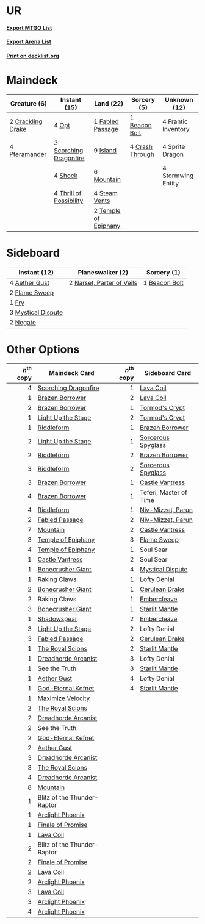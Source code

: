 # UR

#### [Export MTGO List](../collection/UR/UR.txt)
#### [Export Arena List](../collection/UR/UR_arena.txt)
#### [Print on decklist.org](http://decklist.org/?deckmain=1%09Beacon%20Bolt%0A2%09Crackling%20Drake%0A4%09Crash%20Through%0A1%09Fabled%20Passage%0A4%09Frantic%20Inventory%0A9%09Island%0A6%09Mountain%0A4%09Opt%0A4%09Pteramander%0A3%09Scorching%20Dragonfire%0A4%09Shock%0A4%09Sprite%20Dragon%0A4%09Steam%20Vents%0A4%09Stormwing%20Entity%0A2%09Temple%20of%20Epiphany%0A4%09Thrill%20of%20Possibility&deckside=4%09Aether%20Gust%0A1%09Beacon%20Bolt%0A2%09Flame%20Sweep%0A1%09Fry%0A3%09Mystical%20Dispute%0A2%09Narset,%20Parter%20of%20Veils%0A2%09Negate)
# Maindeck

|                                        Creature (6)                                        |                                           Instant (15)                                           |                                           Land (22)                                           |                                       Sorcery (5)                                        |   Unknown (12)    |
|--------------------------------------------------------------------------------------------|--------------------------------------------------------------------------------------------------|-----------------------------------------------------------------------------------------------|------------------------------------------------------------------------------------------|-------------------|
|2 [Crackling Drake](http://gatherer.wizards.com/Pages/Card/Details.aspx?multiverseid=452913)|4 [Opt](http://gatherer.wizards.com/Pages/Card/Details.aspx?multiverseid=442948)                  |1 [Fabled Passage](http://gatherer.wizards.com/Pages/Card/Details.aspx?multiverseid=473206)    |1 [Beacon Bolt](http://gatherer.wizards.com/Pages/Card/Details.aspx?multiverseid=452904)  |4 Frantic Inventory|
|4 [Pteramander](http://gatherer.wizards.com/Pages/Card/Details.aspx?multiverseid=457191)    |3 [Scorching Dragonfire](http://gatherer.wizards.com/Pages/Card/Details.aspx?multiverseid=473101) |9 [Island](http://gatherer.wizards.com/Pages/Card/Details.aspx?multiverseid=439857)            |4 [Crash Through](http://gatherer.wizards.com/Pages/Card/Details.aspx?multiverseid=430777)|4 Sprite Dragon    |
|                                                                                            |4 [Shock](http://gatherer.wizards.com/Pages/Card/Details.aspx?multiverseid=129732)                |6 [Mountain](http://gatherer.wizards.com/Pages/Card/Details.aspx?multiverseid=439859)          |                                                                                          |4 Stormwing Entity |
|                                                                                            |4 [Thrill of Possibility](http://gatherer.wizards.com/Pages/Card/Details.aspx?multiverseid=473108)|4 [Steam Vents](http://gatherer.wizards.com/Pages/Card/Details.aspx?multiverseid=405109)       |                                                                                          |                   |
|                                                                                            |                                                                                                  |2 [Temple of Epiphany](http://gatherer.wizards.com/Pages/Card/Details.aspx?multiverseid=442808)|                                                                                          |                   |


# Sideboard

|                                        Instant (12)                                         |                                          Planeswalker (2)                                          |                                      Sorcery (1)                                       |
|---------------------------------------------------------------------------------------------|----------------------------------------------------------------------------------------------------|----------------------------------------------------------------------------------------|
|4 [Aether Gust](http://gatherer.wizards.com/Pages/Card/Details.aspx?multiverseid=466796)     |2 [Narset, Parter of Veils](http://gatherer.wizards.com/Pages/Card/Details.aspx?multiverseid=460988)|1 [Beacon Bolt](http://gatherer.wizards.com/Pages/Card/Details.aspx?multiverseid=452904)|
|2 [Flame Sweep](http://gatherer.wizards.com/Pages/Card/Details.aspx?multiverseid=466893)     |                                                                                                    |                                                                                        |
|1 [Fry](http://gatherer.wizards.com/Pages/Card/Details.aspx?multiverseid=466894)             |                                                                                                    |                                                                                        |
|3 [Mystical Dispute](http://gatherer.wizards.com/Pages/Card/Details.aspx?multiverseid=473020)|                                                                                                    |                                                                                        |
|2 [Negate](http://gatherer.wizards.com/Pages/Card/Details.aspx?multiverseid=423707)          |                                                                                                    |                                                                                        |


# Other Options

|*n*<sup>th</sup> copy|                                         Maindeck Card                                         |*n*<sup>th</sup> copy|                                       Sideboard Card                                        |
|--------------------:|-----------------------------------------------------------------------------------------------|--------------------:|---------------------------------------------------------------------------------------------|
|                    4|[Scorching Dragonfire](http://gatherer.wizards.com/Pages/Card/Details.aspx?multiverseid=473101)|                    1|[Lava Coil](http://gatherer.wizards.com/Pages/Card/Details.aspx?multiverseid=452858)         |
|                    1|[Brazen Borrower](http://gatherer.wizards.com/Pages/Card/Details.aspx?multiverseid=473001)     |                    2|[Lava Coil](http://gatherer.wizards.com/Pages/Card/Details.aspx?multiverseid=452858)         |
|                    2|[Brazen Borrower](http://gatherer.wizards.com/Pages/Card/Details.aspx?multiverseid=473001)     |                    1|[Tormod's Crypt](http://gatherer.wizards.com/Pages/Card/Details.aspx?multiverseid=389723)    |
|                    1|[Light Up the Stage](http://gatherer.wizards.com/Pages/Card/Details.aspx?multiverseid=457251)  |                    2|[Tormod's Crypt](http://gatherer.wizards.com/Pages/Card/Details.aspx?multiverseid=389723)    |
|                    1|[Riddleform](http://gatherer.wizards.com/Pages/Card/Details.aspx?multiverseid=430732)          |                    1|[Brazen Borrower](http://gatherer.wizards.com/Pages/Card/Details.aspx?multiverseid=473001)   |
|                    2|[Light Up the Stage](http://gatherer.wizards.com/Pages/Card/Details.aspx?multiverseid=457251)  |                    1|[Sorcerous Spyglass](http://gatherer.wizards.com/Pages/Card/Details.aspx?multiverseid=435407)|
|                    2|[Riddleform](http://gatherer.wizards.com/Pages/Card/Details.aspx?multiverseid=430732)          |                    2|[Brazen Borrower](http://gatherer.wizards.com/Pages/Card/Details.aspx?multiverseid=473001)   |
|                    3|[Riddleform](http://gatherer.wizards.com/Pages/Card/Details.aspx?multiverseid=430732)          |                    2|[Sorcerous Spyglass](http://gatherer.wizards.com/Pages/Card/Details.aspx?multiverseid=435407)|
|                    3|[Brazen Borrower](http://gatherer.wizards.com/Pages/Card/Details.aspx?multiverseid=473001)     |                    1|[Castle Vantress](http://gatherer.wizards.com/Pages/Card/Details.aspx?multiverseid=473204)   |
|                    4|[Brazen Borrower](http://gatherer.wizards.com/Pages/Card/Details.aspx?multiverseid=473001)     |                    1|Teferi, Master of Time                                                                       |
|                    4|[Riddleform](http://gatherer.wizards.com/Pages/Card/Details.aspx?multiverseid=430732)          |                    1|[Niv-Mizzet, Parun](http://gatherer.wizards.com/Pages/Card/Details.aspx?multiverseid=452942) |
|                    2|[Fabled Passage](http://gatherer.wizards.com/Pages/Card/Details.aspx?multiverseid=473206)      |                    2|[Niv-Mizzet, Parun](http://gatherer.wizards.com/Pages/Card/Details.aspx?multiverseid=452942) |
|                    7|[Mountain](http://gatherer.wizards.com/Pages/Card/Details.aspx?multiverseid=439859)            |                    2|[Castle Vantress](http://gatherer.wizards.com/Pages/Card/Details.aspx?multiverseid=473204)   |
|                    3|[Temple of Epiphany](http://gatherer.wizards.com/Pages/Card/Details.aspx?multiverseid=442808)  |                    3|[Flame Sweep](http://gatherer.wizards.com/Pages/Card/Details.aspx?multiverseid=466893)       |
|                    4|[Temple of Epiphany](http://gatherer.wizards.com/Pages/Card/Details.aspx?multiverseid=442808)  |                    1|Soul Sear                                                                                    |
|                    1|[Castle Vantress](http://gatherer.wizards.com/Pages/Card/Details.aspx?multiverseid=473204)     |                    2|Soul Sear                                                                                    |
|                    1|[Bonecrusher Giant](http://gatherer.wizards.com/Pages/Card/Details.aspx?multiverseid=473077)   |                    4|[Mystical Dispute](http://gatherer.wizards.com/Pages/Card/Details.aspx?multiverseid=473020)  |
|                    1|Raking Claws                                                                                   |                    1|Lofty Denial                                                                                 |
|                    2|[Bonecrusher Giant](http://gatherer.wizards.com/Pages/Card/Details.aspx?multiverseid=473077)   |                    1|[Cerulean Drake](http://gatherer.wizards.com/Pages/Card/Details.aspx?multiverseid=466807)    |
|                    2|Raking Claws                                                                                   |                    1|[Embercleave](http://gatherer.wizards.com/Pages/Card/Details.aspx?multiverseid=473082)       |
|                    3|[Bonecrusher Giant](http://gatherer.wizards.com/Pages/Card/Details.aspx?multiverseid=473077)   |                    1|[Starlit Mantle](http://gatherer.wizards.com/Pages/Card/Details.aspx?multiverseid=476318)    |
|                    1|[Shadowspear](http://gatherer.wizards.com/Pages/Card/Details.aspx?multiverseid=476487)         |                    2|[Embercleave](http://gatherer.wizards.com/Pages/Card/Details.aspx?multiverseid=473082)       |
|                    3|[Light Up the Stage](http://gatherer.wizards.com/Pages/Card/Details.aspx?multiverseid=457251)  |                    2|Lofty Denial                                                                                 |
|                    3|[Fabled Passage](http://gatherer.wizards.com/Pages/Card/Details.aspx?multiverseid=473206)      |                    2|[Cerulean Drake](http://gatherer.wizards.com/Pages/Card/Details.aspx?multiverseid=466807)    |
|                    1|[The Royal Scions](http://gatherer.wizards.com/Pages/Card/Details.aspx?multiverseid=473161)    |                    2|[Starlit Mantle](http://gatherer.wizards.com/Pages/Card/Details.aspx?multiverseid=476318)    |
|                    1|[Dreadhorde Arcanist](http://gatherer.wizards.com/Pages/Card/Details.aspx?multiverseid=461052) |                    3|Lofty Denial                                                                                 |
|                    1|See the Truth                                                                                  |                    3|[Starlit Mantle](http://gatherer.wizards.com/Pages/Card/Details.aspx?multiverseid=476318)    |
|                    1|[Aether Gust](http://gatherer.wizards.com/Pages/Card/Details.aspx?multiverseid=466796)         |                    4|Lofty Denial                                                                                 |
|                    1|[God-Eternal Kefnet](http://gatherer.wizards.com/Pages/Card/Details.aspx?multiverseid=460980)  |                    4|[Starlit Mantle](http://gatherer.wizards.com/Pages/Card/Details.aspx?multiverseid=476318)    |
|                    1|[Maximize Velocity](http://gatherer.wizards.com/Pages/Card/Details.aspx?multiverseid=452861)   |                     |                                                                                             |
|                    2|[The Royal Scions](http://gatherer.wizards.com/Pages/Card/Details.aspx?multiverseid=473161)    |                     |                                                                                             |
|                    2|[Dreadhorde Arcanist](http://gatherer.wizards.com/Pages/Card/Details.aspx?multiverseid=461052) |                     |                                                                                             |
|                    2|See the Truth                                                                                  |                     |                                                                                             |
|                    2|[God-Eternal Kefnet](http://gatherer.wizards.com/Pages/Card/Details.aspx?multiverseid=460980)  |                     |                                                                                             |
|                    2|[Aether Gust](http://gatherer.wizards.com/Pages/Card/Details.aspx?multiverseid=466796)         |                     |                                                                                             |
|                    3|[Dreadhorde Arcanist](http://gatherer.wizards.com/Pages/Card/Details.aspx?multiverseid=461052) |                     |                                                                                             |
|                    3|[The Royal Scions](http://gatherer.wizards.com/Pages/Card/Details.aspx?multiverseid=473161)    |                     |                                                                                             |
|                    4|[Dreadhorde Arcanist](http://gatherer.wizards.com/Pages/Card/Details.aspx?multiverseid=461052) |                     |                                                                                             |
|                    8|[Mountain](http://gatherer.wizards.com/Pages/Card/Details.aspx?multiverseid=439859)            |                     |                                                                                             |
|                    1|Blitz of the Thunder-Raptor                                                                    |                     |                                                                                             |
|                    1|[Arclight Phoenix](http://gatherer.wizards.com/Pages/Card/Details.aspx?multiverseid=452841)    |                     |                                                                                             |
|                    1|[Finale of Promise](http://gatherer.wizards.com/Pages/Card/Details.aspx?multiverseid=461054)   |                     |                                                                                             |
|                    1|[Lava Coil](http://gatherer.wizards.com/Pages/Card/Details.aspx?multiverseid=452858)           |                     |                                                                                             |
|                    2|Blitz of the Thunder-Raptor                                                                    |                     |                                                                                             |
|                    2|[Finale of Promise](http://gatherer.wizards.com/Pages/Card/Details.aspx?multiverseid=461054)   |                     |                                                                                             |
|                    2|[Lava Coil](http://gatherer.wizards.com/Pages/Card/Details.aspx?multiverseid=452858)           |                     |                                                                                             |
|                    2|[Arclight Phoenix](http://gatherer.wizards.com/Pages/Card/Details.aspx?multiverseid=452841)    |                     |                                                                                             |
|                    3|[Lava Coil](http://gatherer.wizards.com/Pages/Card/Details.aspx?multiverseid=452858)           |                     |                                                                                             |
|                    3|[Arclight Phoenix](http://gatherer.wizards.com/Pages/Card/Details.aspx?multiverseid=452841)    |                     |                                                                                             |
|                    4|[Arclight Phoenix](http://gatherer.wizards.com/Pages/Card/Details.aspx?multiverseid=452841)    |                     |                                                                                             |

